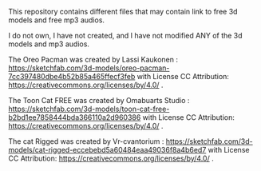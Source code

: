 This repository contains different files that may contain link to free 3d models and free mp3 audios.

I do not own, I have not created, and I have not modified ANY of the 3d models and mp3 audios.

The Oreo Pacman was created by Lassi Kaukonen : https://sketchfab.com/3d-models/oreo-pacman-7cc397480dbe4b52b85a465ffecf3feb with License CC Attribution: https://creativecommons.org/licenses/by/4.0/ .

The Toon Cat FREE was created by Omabuarts Studio : https://sketchfab.com/3d-models/toon-cat-free-b2bd1ee7858444bda366110a2d960386 with License CC Attribution: https://creativecommons.org/licenses/by/4.0/ .

The cat Rigged was created by Vr-cvantorium : https://sketchfab.com/3d-models/cat-rigged-eccebebd5a60484eaa49036f8a4b6ed7 with License CC Attribution: https://creativecommons.org/licenses/by/4.0/ .

